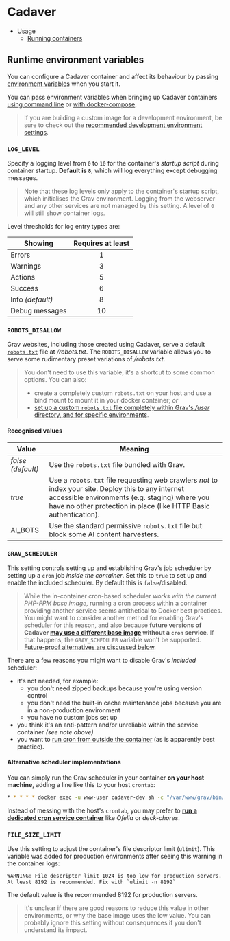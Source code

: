 # Cadaver

* [Usage](../README.md#usage)
  * [Running containers](../README.md#running-containers)

## Runtime environment variables

You can configure a Cadaver container and affect its behaviour by passing [environment variables](https://docs.docker.com/get-started/docker-concepts/running-containers/overriding-container-defaults/#setting-environment-variables) when you start it.

You can pass environment variables when bringing up Cadaver containers [using command line](https://docs.docker.com/reference/cli/docker/container/run/#env) or [with docker-compose](https://docs.docker.com/reference/compose-file/services/#environment).

> If you are building a custom image for a development environment, be sure to check out the [recommended development environment settings](DEVELOPMENT.md).

### `LOG_LEVEL`

Specify a logging level from `0` to `10` for the container's _startup script_ during container startup. **Default is `8`**, which will log everything except debugging messages.

> Note that these log levels only apply to the container's startup script, which initialises the Grav environment. Logging from the webserver and any other services are not managed by this setting. A level of `0` will still show container logs.

Level thresholds for log entry types are:

Showing          | Requires at least
---------------- | :---------------:
Errors           | 1
Warnings         | 3
Actions          | 5
Success          | 6
Info _(default)_ | 8
Debug messages   | 10

### `ROBOTS_DISALLOW`

Grav websites, including those created using Cadaver, serve a default [`robots.txt`](https://en.wikipedia.org/wiki/Robots_exclusion_standard) file at _/robots.txt_. The `ROBOTS_DISALLOW` variable allows you to serve some rudimentary preset variations of _/robots.txt_.

> You don't need to use this variable, it's a shortcut to some common options. You can also:
> * create a completely custom `robots.txt` on your host and use a bind mount to mount it in your docker container; _or_
> * [set up a custom `robots.txt` file completely within Grav's _/user_ directory, and for specific environments](https://learn.getgrav.org/17/cookbook/general-recipes#display-different-robots-txt-contents-for-different-environments).

#### Recognised values

Value                | Meaning
-------------------- | ---------------
_false_  _(default)_ | Use the `robots.txt` file bundled with Grav.
_true_               | Use a `robots.txt` file requesting web crawlers _not_ to index your site. Deploy this to any internet accessible environments (e.g. staging) where you have no other protection in place (like HTTP Basic authentication).
AI_BOTS              | Use the standard permissive `robots.txt` file but block some AI content harvesters.

### `GRAV_SCHEDULER`

This setting controls setting up and establishing Grav's job scheduler by setting up a `cron` job _inside the container_. Set this to `true` to set up and enable the included scheduler. By default this is `false`/disabled.

> While the in-container cron-based scheduler _works with the current PHP-FPM base image,_ running a cron process within a container providing another service seems antithetical to Docker best practices. You might want to consider another method for enabling Grav's scheduler for this reason, and also because **future versions of Cadaver [may use a different base image](https://github.com/hughbris/cadaver/issues/12) without a `cron` service**. If that happens, the `GRAV_SCHEDULER` variable won't be supported. [Future-proof alternatives are discussed below](#alternative-scheduler-implementations).

There are a few reasons you might want to disable Grav's _included_ scheduler:

* it's not needed, for example:
  * you don't need zipped backups because you're using version control
  * you don't need the built-in cache maintenance jobs because you are in a non-production environment
  * you have no custom jobs set up
* you think it's an anti-pattern and/or unreliable within the service container _(see note above)_
* you want to [run cron from outside the container](SCHEDULING.md) (as is apparently best practice).

#### Alternative scheduler implementations

You can simply run the Grav scheduler in your container **on your host machine**, adding a line like this to your host `crontab`:

```sh
* * * * * docker exec -u www-user cadaver-dev sh -c "/var/www/grav/bin/grav scheduler 1>> /dev/null 2>&1"
```

Instead of messing with the host's `crontab`, you may prefer to **[run a dedicated cron service container](SCHEDULING.md)** like _Ofelia_ or _deck-chores_.

### `FILE_SIZE_LIMIT`

Use this setting to adjust the container's file descriptor limit (`ulimit`). This variable was added for production environments after seeing this warning in the container logs:

    WARNING: File descriptor limit 1024 is too low for production servers. At least 8192 is recommended. Fix with `ulimit -n 8192`

The default value is the recommended 8192 for production servers.

> It's unclear if there are good reasons to reduce this value in other environments, or why the base image uses the low value. You can probably ignore this setting without consequences if you don't understand its impact.
